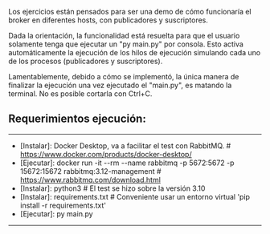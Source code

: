 Los ejercicios están pensados para ser una demo de cómo funcionaría el broker en diferentes hosts, con publicadores y suscriptores.


Dada la orientación, la funcionalidad está resuelta para que el usuario solamente tenga que ejecutar un "py main.py" por consola. Esto activa automáticamente la ejecución de los hilos de ejecución simulando cada uno de los procesos (publicadores y suscriptores).


Lamentablemente, debido a cómo se implementó, la única manera de finalizar la ejecución una vez ejecutado el "main.py", es matando la terminal. No es posible cortarla con Ctrl+C.


## Requerimientos ejecución:
***
* [Instalar]: Docker Desktop, va a facilitar el test con RabbitMQ. # https://www.docker.com/products/docker-desktop/ 
* [Ejecutar]: docker run -it --rm --name rabbitmq -p 5672:5672 -p 15672:15672 rabbitmq:3.12-management # https://www.rabbitmq.com/download.html 
* [Instalar]: python3 # El test se hizo sobre la versión 3.10
* [Instalar]: requirements.txt # Conveniente usar un entorno virtual 'pip install -r requirements.txt'
* [Ejecutar]: py main.py
***
